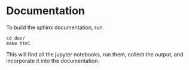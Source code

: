 # Documentation

To build the sphinx documentation, run
```
cd doc/
make html
```
This will find all the jupyter notebooks, run them, collect the output, and incorporate it into the documentation.
